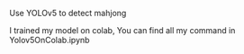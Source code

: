Use YOLOv5 to detect mahjong

I trained my model on colab, You can find all my command in Yolov5OnColab.ipynb
